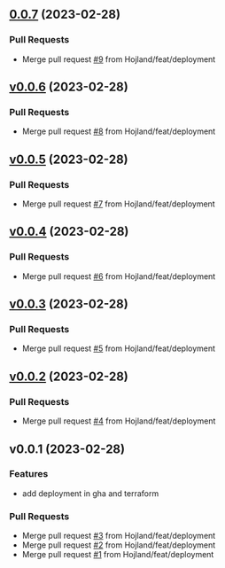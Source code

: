 
<a name="0.0.7"></a>
## [0.0.7](http://github.com/Hojland/mot-eggs/compare/v0.0.6...0.0.7) (2023-02-28)

### Pull Requests

* Merge pull request [#9](http://github.com/Hojland/mot-eggs/issues/9) from Hojland/feat/deployment


<a name="v0.0.6"></a>
## [v0.0.6](http://github.com/Hojland/mot-eggs/compare/v0.0.5...v0.0.6) (2023-02-28)

### Pull Requests

* Merge pull request [#8](http://github.com/Hojland/mot-eggs/issues/8) from Hojland/feat/deployment


<a name="v0.0.5"></a>
## [v0.0.5](http://github.com/Hojland/mot-eggs/compare/v0.0.4...v0.0.5) (2023-02-28)

### Pull Requests

* Merge pull request [#7](http://github.com/Hojland/mot-eggs/issues/7) from Hojland/feat/deployment


<a name="v0.0.4"></a>
## [v0.0.4](http://github.com/Hojland/mot-eggs/compare/v0.0.3...v0.0.4) (2023-02-28)

### Pull Requests

* Merge pull request [#6](http://github.com/Hojland/mot-eggs/issues/6) from Hojland/feat/deployment


<a name="v0.0.3"></a>
## [v0.0.3](http://github.com/Hojland/mot-eggs/compare/v0.0.2...v0.0.3) (2023-02-28)

### Pull Requests

* Merge pull request [#5](http://github.com/Hojland/mot-eggs/issues/5) from Hojland/feat/deployment


<a name="v0.0.2"></a>
## [v0.0.2](http://github.com/Hojland/mot-eggs/compare/v0.0.1...v0.0.2) (2023-02-28)

### Pull Requests

* Merge pull request [#4](http://github.com/Hojland/mot-eggs/issues/4) from Hojland/feat/deployment


<a name="v0.0.1"></a>
## v0.0.1 (2023-02-28)

### Features

* add deployment in gha and terraform

### Pull Requests

* Merge pull request [#3](http://github.com/Hojland/mot-eggs/issues/3) from Hojland/feat/deployment
* Merge pull request [#2](http://github.com/Hojland/mot-eggs/issues/2) from Hojland/feat/deployment
* Merge pull request [#1](http://github.com/Hojland/mot-eggs/issues/1) from Hojland/feat/deployment
